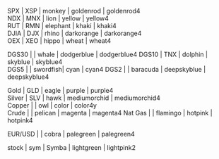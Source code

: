 SPX     | XSP  | monkey   |  goldenrod    | goldenrod4    
NDX     | MNX  | lion     |  yellow       | yellow4  
RUT     | RMN  | elephant |  khaki        | khaki4   
DJIA    | DJX  | rhino    |  darkorange   | darkorange4  
OEX     | XEO  | hippo    |  wheat        | wheat4  
                            
DGS30   |      | whale    |  dodgerblue   | dodgerblue4
DGS10   | TNX  | dolphin  |  skyblue      | skyblue4  
DGS5    |      | swordfish|  cyan         | cyan4 
DGS2    |      | baracuda |  deepskyblue  | deepskyblue4  
                            
Gold    | GLD  | eagle    |  purple       | purple4  
Silver  | SLV  | hawk     |  mediumorchid | mediumorchid4  
Copper  |      | owl      |  color        | color4y  
Crude   |      | pelican  |  magenta      | magenta4
Nat Gas |      | flamingo |  hotpink      | hotpink4
                            
                            
EUR/USD |      | cobra    |  palegreen    | palegreen4  

stock   | sym  | Symba    |  lightgreen   | lightpink2

